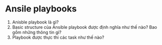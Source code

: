 # Ansile playbooks

1. Anisble playbook là gì?
2. Basic structure của Ansible playbook được định nghĩa như thế nào? Bao gồm những thông tin gì?
3. Playbook được thực thi các task như thế nào?
